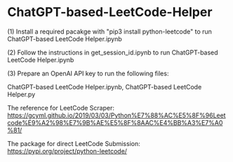 # ChatGPT-based-LeetCode-Helper


(1) Install a required pacakge with "pip3 install python-leetcode" to run ChatGPT-based LeetCode Helper.ipynb

(2) Follow the instructions in get_session_id.ipynb to run ChatGPT-based LeetCode Helper.ipynb

(3) Prepare an OpenAI API key to run the following files:

ChatGPT-based LeetCode Helper.ipynb, ChatGPT-based LeetCode Helper.py

The reference for LeetCode Scraper: https://gcyml.github.io/2019/03/03/Python%E7%88%AC%E5%8F%96Leetcode%E9%A2%98%E7%9B%AE%E5%8F%8AAC%E4%BB%A3%E7%A0%81/

The package for direct LeetCode Submission: https://pypi.org/project/python-leetcode/
